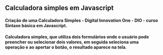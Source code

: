 ## Calculadora simples em Javascript
#### Criação de uma Calculadora Simples - Digital Innovation One - DIO - curso Sintaxe básica em Javascript.
#### Calculadora simples, que utiliza dois formulários onde o usuário pode preencher ou selecionar dois valores, em seguida seleciona uma operação e ao apertar o botão, o resultado aparece na tela.
